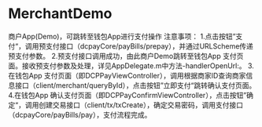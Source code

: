 # MerchantDemo
商户App(Demo)，可跳转至钱包App进行支付操作
注意事项：
1.点击按钮”支付“，调用预支付接口（dcpayCore/payBills/prepay），并通过URLScheme传递预支付参数。
2.预支付接口调用成功，由此商户Demo跳转至钱包App 支付页面。接收预支付参数及处理，详见AppDelegate.m中方法-handlerOpenUrl:。
3.在钱包App 支付页面（即DCPPayViewController），调用根据商家ID查询商家信息接口（client/merchant/queryById），点击按钮”立即支付“跳转确认支付页面。
4.在钱包App 确认支付页面（即DCPPayConfirmViewController），点击按钮”确定“，调用创建交易接口（client/tx/txCreate），确定交易密码，调用支付接口（dcpayCore/payBills/pay），支付流程完成。

